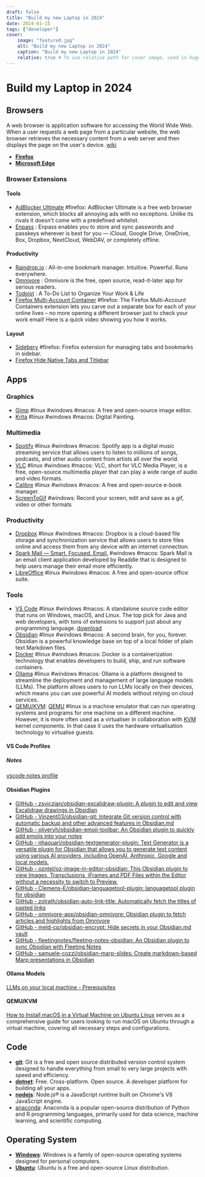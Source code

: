 ```yaml
---
draft: false
title: "Build my new Laptop in 2024"
date: 2024-01-15
tags: ["developer"]
cover:
    image: "featured.jpg"
    alt: "Build my new Laptop in 2024"
    caption: "Build my new Laptop in 2024"
    relative: true # To use relative path for cover image, used in hugo Page-bundles
---
```

# Build my Laptop in 2024

## Browsers

A web browser is application software for accessing the World Wide Web. When a user requests a web page from a particular website, the web browser retrieves the necessary content from a web server and then displays the page on the user's device. [wiki](https://en.wikipedia.org/wiki/Web_browser)

- **[Firefox](https://www.mozilla.org/en-US/firefox/new/)**
- **[Microsoft Edge](https://microsoftedgewelcome.microsoft.com/en-us/?form=MT002G)**

### Browser Extensions

#### Tools

- [AdBlocker Ultimate](https://adblockultimate.net/) #firefox: AdBlocker Ultimate is a free web browser extension, which blocks all annoying ads with no exceptions. Unlike its rivals it doesn't come with a predefined whitelist.
- [Enpass](https://www.enpass.io/) : Enpass enables you to store and sync passwords and passkeys wherever is best for you — iCloud, Google Drive, OneDrive, Box, Dropbox, NextCloud, WebDAV, or completely offline.

#### Productivity

- [Raindrop.io](https://raindrop.io/) : All-in-one bookmark manager. Intuitive. Powerful. Runs everywhere.
- [Omnivore](https://omnivore.app/)  : Omnivore is the free, open source, read-it-later app for serious readers.
- [Todoist](https://todoist.com/home)  : A To-Do List to Organize Your Work & Life
- [Firefox Multi-Account Container](https://addons.mozilla.org/en-US/firefox/addon/multi-account-containers/) #firefox: The Firefox Multi-Account Containers extension lets you carve out a separate box for each of your online lives – no more opening a different browser just to check your work email! Here is a quick video showing you how it works.

#### Layout

- [Sidebery](https://github.com/mbnuqw/sidebery) #firefox: Firefox extension for managing tabs and bookmarks in sidebar.
- [Firefox Hide Native Tabs and Titlebar](../../../50.archive-articles/2022/Firefox%20Hide%20Native%20Tabs%20and%20Titlebar.md)

## Apps

### Graphics

- [Gimp](https://www.gimp.org/) #linux #windows #macos: A free and open-source image editor.
- [Krita](https://krita.org/en/) #linux #windows #macos: Digital Painting.

### Multimedia

- [Spotify](https://open.spotify.com/) #linux #windows #macos: Spotify app is a digital music streaming service that allows users to listen to millions of songs, podcasts, and other audio content from artists all over the world.
- [VLC](https://www.videolan.org/) #linux #windows #macos: VLC, short for VLC Media Player, is a free, open-source multimedia player that can play a wide range of audio and video formats.
- [Calibre](https://calibre-ebook.com/)  #linux #windows #macos: A free and open-source e-book manager.
- [ScreenToGif](https://www.screentogif.com/) #windows: Record your screen, edit and save as a gif, video or other formats

### Productivity

- [Dropbox](https://www.dropbox.com/) #linux #windows #macos: Dropbox is a cloud-based file storage and synchronization service that allows users to store files online and access them from any device with an internet connection.
- [Spark Mail — Smart. Focused. Email.](https://sparkmailapp.com/)  #windows #macos: Spark Mail is an email client application developed by Readdle that is designed to help users manage their email more efficiently.
- [LibreOffice](https://www.libreoffice.org/)  #linux #windows #macos: A free and open-source office suite.

### Tools

- [VS Code](https://code.visualstudio.com/)  #linux #windows #macos: A standalone source code editor that runs on Windows, macOS, and Linux. The top pick for Java and web developers, with tons of extensions to support just about any programming language. [download](./files/Notepad.zip)
- [Obsidian](https://obsidian.md/)  #linux #windows #macos: A second brain, for you, forever. Obsidian is a powerful knowledge base on top of a local folder of plain text Markdown files.
- [Docker](https://www.docker.com/)  #linux #windows #macos: Docker is a containerization technology that enables developers to build, ship, and run software containers.
- [Ollama](https://ollama.com/)  #linux #windows #macos: Ollama is a platform designed to streamline the deployment and management of large language models (LLMs). The platform allows users to run LLMs locally on their devices, which means you can use powerful AI models without relying on cloud services.
- [QEMU/KVM](https://ubuntu.com/server/docs/virtualisation-with-qemu): [QEMU](http://wiki.qemu.org/Main_Page)  #linux is a machine emulator that can run operating systems and programs for one machine on a different machine. However, it is more often used as a virtualiser in collaboration with [KVM](https://www.linux-kvm.org/page/Main_Page) kernel components. In that case it uses the hardware virtualisation technology to virtualise guests.

#### VS Code Profiles

##### Notes

[vscode notes profile](../../../30.bookshelf/productivity/notes_workflow/vscode%20notes%20profile.md)

#### Obsidian Plugins

- [GitHub - zsviczian/obsidian-excalidraw-plugin: A plugin to edit and view Excalidraw drawings in Obsidian](https://github.com/zsviczian/obsidian-excalidraw-plugin)
- [GitHub - Vinzent03/obsidian-git: Integrate Git version control with automatic backup and other advanced features in Obsidian.md](https://github.com/Vinzent03/obsidian-git)
- [GitHub - oliveryh/obsidian-emoji-toolbar: An Obsidian plugin to quickly add emojis into your notes](https://github.com/oliveryh/obsidian-emoji-toolbar)
- [GitHub - nhaouari/obsidian-textgenerator-plugin: Text Generator is a versatile plugin for Obsidian that allows you to generate text content using various AI providers, including OpenAI, Anthropic, Google and local models.](https://github.com/nhaouari/obsidian-textgenerator-plugin)
- [GitHub - ozntel/oz-image-in-editor-obsidian: This Obsidian plugin to view Images, Transclusions, iFrames and PDF Files within the Editor without a necessity to switch to Preview.](https://github.com/ozntel/oz-image-in-editor-obsidian)
- [GitHub - Clemens-E/obsidian-languagetool-plugin: languagetool plugin for obsidian](https://github.com/Clemens-E/obsidian-languagetool-plugin)
- [GitHub - zolrath/obsidian-auto-link-title: Automatically fetch the titles of pasted links](https://github.com/zolrath/obsidian-auto-link-title)
- [GitHub - omnivore-app/obsidian-omnivore: Obsidian plugin to fetch articles and highlights from Omnivore](https://github.com/omnivore-app/obsidian-omnivore)
- [GitHub - meld-cp/obsidian-encrypt: Hide secrets in your Obsidian.md vault](https://github.com/meld-cp/obsidian-encrypt)
- [GitHub - fleetingnotes/fleeting-notes-obsidian: An Obsidian plugin to sync Obsidian with Fleeting Notes](https://github.com/fleetingnotes/fleeting-notes-obsidian)
- [GitHub - samuele-cozzi/obsidian-marp-slides: Create markdown-based Marp presentations in Obsidian](https://github.com/samuele-cozzi/obsidian-marp-slides)

#### Ollama Models

[LLMs on your local machine - Prerequisites](../../llm-local/LLMs%20on%20your%20local%20machine%20-%20Prerequisites.md)

#### QEMU/KVM

[How to Install macOS in a Virtual Machine on Ubuntu Linux](../../../50.archive-articles/2024/How%20to%20Install%20macOS%20in%20a%20Virtual%20Machine%20on%20Ubuntu%20Linux.md) serves as a comprehensive guide for users looking to run macOS on Ubuntu through a virtual machine, covering all necessary steps and configurations.

## Code

- **[git](https://git-scm.com/)**: Git is a free and open source distributed version control system designed to handle everything from small to very large projects with speed and efficiency.
- **[dotnet](https://dotnet.microsoft.com/en-us/)**: Free. Cross-platform. Open source. A developer platform for building all your apps.
- **[nodejs](https://nodejs.org/en/)**: Node.js® is a JavaScript runtime built on Chrome's V8 JavaScript engine.
- [anaconda](https://www.anaconda.com/): Anaconda is a popular open-source distribution of Python and R programming languages, primarily used for data science, machine learning, and scientific computing.

## Operating System

- **[Windows](https://www.microsoft.com/en-us/windows/)**: Windows is a family of open-source operating systems designed for personal computers.
- **[Ubuntu](https://www.ubuntu.com/)**: Ubuntu is a free and open-source Linux distribution.
